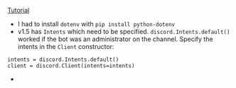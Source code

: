 
[Tutorial](https://realpython.com/how-to-make-a-discord-bot-python/#creating-a-discord-connection)

- I had to install `dotenv` with `pip install python-dotenv`
- v1.5 has `Intents` which need to be specified. `discord.Intents.default()` worked if the bot was an administrator on the channel. Specify the intents in the `Client` constructor:
```    
intents = discord.Intents.default()
client = discord.Client(intents=intents)
```
- 